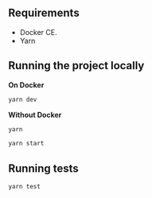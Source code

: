 ## Requirements

- Docker CE.
- Yarn

## Running the project locally

**On Docker**

```sh
yarn dev
```

**Without Docker**

```sh
yarn

yarn start
```

## Running tests

```sh
yarn test
```
